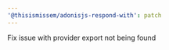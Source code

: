 ```yaml
---
'@thisismissem/adonisjs-respond-with': patch
---
```


Fix issue with provider export not being found
